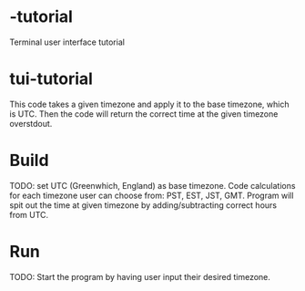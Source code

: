 # -tutorial
Terminal user interface tutorial
# tui-tutorial
This code takes a given timezone and apply it to the base timezone, which is UTC. Then the code will return the correct time at the given timezone overstdout. 

# Build
TODO: set UTC (Greenwhich, England) as base timezone. Code calculations for each timezone user can choose from: PST, EST, JST, GMT. Program will spit out the time at given timezone by adding/subtracting correct hours from UTC. 

# Run
TODO: Start the program by having user input their desired timezone. 
